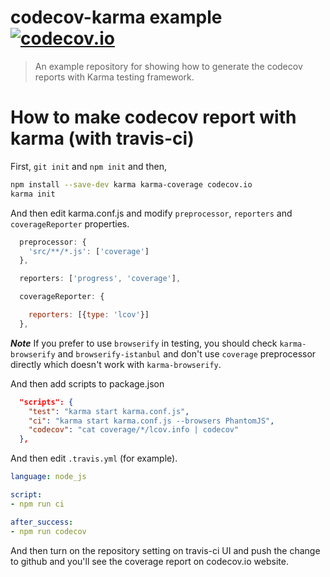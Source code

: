 # codecov-karma example [![codecov.io](http://codecov.io/github/kt3k/codecov-karma-example/coverage.svg?branch=master)](http://codecov.io/github/kt3k/codecov-karma-example?branch=master)

> An example repository for showing how to generate the codecov reports with Karma testing framework.

# How to make codecov report with karma (with travis-ci)

First, `git init` and `npm init` and then,

```sh
npm install --save-dev karma karma-coverage codecov.io
karma init
```

And then edit karma.conf.js and modify `preprocessor`, `reporters` and `coverageReporter` properties.
```js
  preprocessor: {
    'src/**/*.js': ['coverage']
  },

  reporters: ['progress', 'coverage'],

  coverageReporter: {

    reporters: [{type: 'lcov'}]
  }, 
```

***Note*** If you prefer to use `browserify` in testing, you should check `karma-browserify` and `browserify-istanbul` and don't use `coverage` preprocessor directly which doesn't work with `karma-browserify`.

And then add scripts to package.json
```json
  "scripts": {
    "test": "karma start karma.conf.js",
    "ci": "karma start karma.conf.js --browsers PhantomJS",
    "codecov": "cat coverage/*/lcov.info | codecov"
  },
```

And then edit `.travis.yml` (for example).
```yml
language: node_js

script:
- npm run ci

after_success:
- npm run codecov
```

And then turn on the repository setting on travis-ci UI and push the change to github and you'll see the coverage report on codecov.io website.

